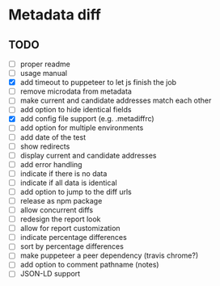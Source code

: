 # Metadata diff

## TODO

- [ ] proper readme
- [ ] usage manual
- [x] add timeout to puppeteer to let js finish the job
- [ ] remove microdata from metadata
- [ ] make current and candidate addresses match each other
- [ ] add option to hide identical fields
- [x] add config file support (e.g. .metadiffrc)
- [ ] add option for multiple environments
- [ ] add date of the test
- [ ] show redirects
- [ ] display current and candidate addresses
- [ ] add error handling
- [ ] indicate if there is no data
- [ ] indicate if all data is identical
- [ ] add option to jump to the diff urls
- [ ] release as npm package
- [ ] allow concurrent diffs
- [ ] redesign the report look
- [ ] allow for report customization
- [ ] indicate percentage differences
- [ ] sort by percentage differences
- [ ] make puppeteer a peer dependency (travis chrome?)
- [ ] add option to comment pathname (notes)
- [ ] JSON-LD support